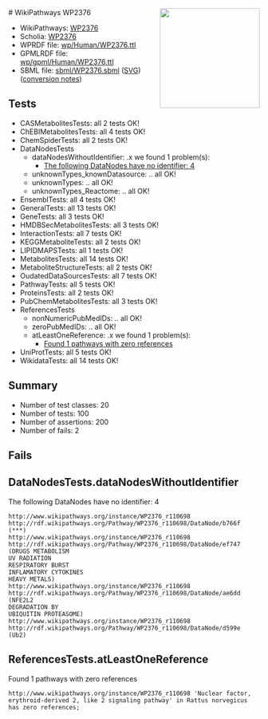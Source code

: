 <img style="float: right; width: 200px" src="../logo.png" />
# WikiPathways WP2376

* WikiPathways: [WP2376](https://identifiers.org/wikipathways:WP2376)
* Scholia: [WP2376](https://scholia.toolforge.org/wikipathways/WP2376)
* WPRDF file: [wp/Human/WP2376.ttl](../wp/Human/WP2376.ttl)
* GPMLRDF file: [wp/gpml/Human/WP2376.ttl](../wp/gpml/Human/WP2376.ttl)
* SBML file: [sbml/WP2376.sbml](../sbml/WP2376.sbml) ([SVG](../sbml/WP2376.svg)) ([conversion notes](../sbml/WP2376.txt))

## Tests
* CASMetabolitesTests: all 2 tests OK!
* ChEBIMetabolitesTests: all 4 tests OK!
* ChemSpiderTests: all 2 tests OK!
* DataNodesTests
    * dataNodesWithoutIdentifier: .x we found 1 problem(s):
        * [The following DataNodes have no identifier: 4](#d2d32fa3)
    * unknownTypes_knownDatasource: .. all OK!
    * unknownTypes: .. all OK!
    * unknownTypes_Reactome: .. all OK!
* EnsemblTests: all 4 tests OK!
* GeneralTests: all 13 tests OK!
* GeneTests: all 3 tests OK!
* HMDBSecMetabolitesTests: all 3 tests OK!
* InteractionTests: all 7 tests OK!
* KEGGMetaboliteTests: all 2 tests OK!
* LIPIDMAPSTests: all 1 tests OK!
* MetabolitesTests: all 14 tests OK!
* MetaboliteStructureTests: all 2 tests OK!
* OudatedDataSourcesTests: all 7 tests OK!
* PathwayTests: all 5 tests OK!
* ProteinsTests: all 2 tests OK!
* PubChemMetabolitesTests: all 3 tests OK!
* ReferencesTests
    * nonNumericPubMedIDs: .. all OK!
    * zeroPubMedIDs: .. all OK!
    * atLeastOneReference: .x we found 1 problem(s):
        * [Found 1 pathways with zero references](#35eb778e)
* UniProtTests: all 5 tests OK!
* WikidataTests: all 14 tests OK!


## Summary

* Number of test classes: 20
* Number of tests: 100
* Number of assertions: 200
* Number of fails: 2

## Fails

<a name="d2d32fa3" />

## DataNodesTests.dataNodesWithoutIdentifier

The following DataNodes have no identifier: 4
```
http://www.wikipathways.org/instance/WP2376_r110698 http://rdf.wikipathways.org/Pathway/WP2376_r110698/DataNode/b766f (***)
http://www.wikipathways.org/instance/WP2376_r110698 http://rdf.wikipathways.org/Pathway/WP2376_r110698/DataNode/ef747 (DRUGS METABOLISM
UV RADIATION
RESPIRATORY BURST
INFLAMATORY CYTOKINES
HEAVY METALS)
http://www.wikipathways.org/instance/WP2376_r110698 http://rdf.wikipathways.org/Pathway/WP2376_r110698/DataNode/ae6dd (NFE2L2 
DEGRADATION BY 
UBIQUITIN PROTEASOME)
http://www.wikipathways.org/instance/WP2376_r110698 http://rdf.wikipathways.org/Pathway/WP2376_r110698/DataNode/d599e (Ub2)
```

<a name="35eb778e" />

## ReferencesTests.atLeastOneReference

Found 1 pathways with zero references
```
http://www.wikipathways.org/instance/WP2376_r110698 'Nuclear factor, erythroid-derived 2, like 2 signaling pathway' in Rattus norvegicus has zero references; 
```

